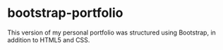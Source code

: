 # bootstrap-portfolio
This version of my personal portfolio was structured using Bootstrap, in addition to HTML5 and CSS.

